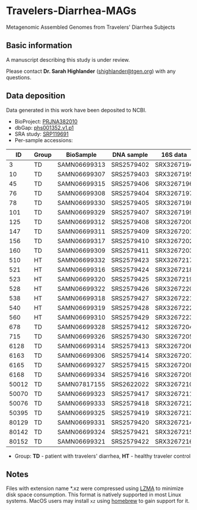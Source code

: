 # Travelers-Diarrhea-MAGs
Metagenomic Assembled Genomes from Travelers' Diarrhea Subjects

## Basic information
A manuscript describing this study is under review.

Please contact **Dr. Sarah Highlander** ([shighlander@tgen.org](shighlander@tgen.org)) with any questions.

## Data deposition
Data generated in this work have been deposited to NCBI.
 - BioProject: [PRJNA382010](https://www.ncbi.nlm.nih.gov/bioproject/PRJNA382010)
 - dbGap: [phs001352.v1.p1](https://www.ncbi.nlm.nih.gov/projects/gap/cgi-bin/study.cgi?study_id=phs001352.v1.p1)
 - SRA study: [SRP119691](https://trace.ncbi.nlm.nih.gov/Traces/sra/?study=SRP119691)
 - Per-sample accessions:

| ID | Group | BioSample | DNA sample | 16S data | WGS data | Assembly |
| -- | ----- | --------- | ---------- | -------- | -------- | -------- |
| 3 | TD | SAMN06699313 | SRS2579402 | SRX3267194 | SRX3267224 | QZLI00000000 |
| 10 | TD | SAMN06699307 | SRS2579403 | SRX3267195 | SRX3267226 | QZLJ00000000 |
| 45 | TD | SAMN06699315 | SRS2579406 | SRX3267196 | SRX3267225 | QZLM00000000 |
| 76 | TD | SAMN06699308 | SRS2579404 | SRX3267197 | SRX3267227 | QZLK00000000 |
| 78 | TD | SAMN06699330 | SRS2579405 | SRX3267198 | SRX3267228 | QZLL00000000 |
| 101 | TD | SAMN06699329 | SRS2579407 | SRX3267199 | SRX3267229 | QZLN00000000 |
| 125 | TD | SAMN06699312 | SRS2579408 | SRX3267200 | SRX3267230 | QZLO00000000 |
| 147 | TD | SAMN06699311 | SRS2579409 | SRX3267201 | SRX3267231 | QZLP00000000 |
| 156 | TD | SAMN06699317 | SRS2579410 | SRX3267202 | SRX3267232 | QZLQ00000000 |
| 160 | TD | SAMN06699309 | SRS2579411 | SRX3267203 | SRX3267233 | QZLR00000000 |
| 510 | HT | SAMN06699332 | SRS2579423 | SRX3267217 | SRX3267246 | QZMD00000000 |
| 521 | HT | SAMN06699316 | SRS2579424 | SRX3267218 | SRX3267247 | QZME00000000 |
| 523 | HT | SAMN06699320 | SRS2579425 | SRX3267219 | SRX3267248 | QZMF00000000 |
| 528 | HT | SAMN06699322 | SRS2579426 | SRX3267220 | SRX3267249 | QZMG00000000 |
| 538 | HT | SAMN06699318 | SRS2579427 | SRX3267221 | SRX3267250 | QZMH00000000 |
| 540 | HT | SAMN06699319 | SRS2579428 | SRX3267222 | SRX3267251 | QZMI00000000 |
| 560 | HT | SAMN06699310 | SRS2579429 | SRX3267223 | SRX3267252 | QZMJ00000000 |
| 678 | TD | SAMN06699328 | SRS2579412 | SRX3267204 | SRX3267234 | QZLS00000000 |
| 715 | TD | SAMN06699326 | SRS2579430 | SRX3267205 | SRX3267235 | QZMK00000000 |
| 6128 | TD | SAMN06699314 | SRS2579413 | SRX3267206 | SRX3267236 | QZLT00000000 |
| 6163 | TD | SAMN06699306 | SRS2579414 | SRX3267207 | SRX3267237 | QZLU00000000 |
| 6165 | TD | SAMN06699327 | SRS2579415 | SRX3267208 | SRX3267238 | QZLV00000000 |
| 6168 | TD | SAMN06699334 | SRS2579416 | SRX3267209 | SRX3267239 | QZLW00000000 |
| 50012 | TD | SAMN07817155 | SRS2622022 | SRX3267210 | - | - |
| 50070 | TD | SAMN06699323 | SRS2579417 | SRX3267211 | SRX3267240 | QZLX00000000 |
| 50076 | TD | SAMN06699333 | SRS2579418 | SRX3267212 | SRX3267241 | QZLY00000000 |
| 50395 | TD | SAMN06699325 | SRS2579419 | SRX3267213 | SRX3267242 | QZLZ00000000 |
| 80129 | TD | SAMN06699331 | SRS2579420 | SRX3267214 | SRX3267243 | QZMA00000000 |
| 80142 | TD | SAMN06699324 | SRS2579421 | SRX3267215 | SRX3267244 | QZMB00000000 |
| 80152 | TD | SAMN06699321 | SRS2579422 | SRX3267216 | SRX3267245 | QZMC00000000 |

* Group: **TD** - patient with travelers' diarrhea, **HT** - healthy traveler control

## Notes

Files with extension name *.xz were compressed using [LZMA](https://en.wikipedia.org/wiki/Lempel%E2%80%93Ziv%E2%80%93Markov_chain_algorithm) to minimize disk space consumption. This format is natively supported in most Linux systems. MacOS users may install `xz` using [homebrew](https://brew.sh/) to gain support for it.
